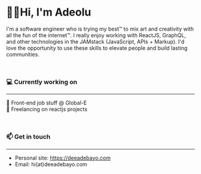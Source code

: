 # 👋🏿Hi, I'm Adeolu

I'm a software engineer who is trying my best™️ to mix art and creativity with all the fun of the internet™. I really enjoy working with ReactJS, GraphQL, and other technologies in the JAMstack (JavaScript, APIs + Markup). I'd love the opportunity to use these skills to elevate people and build lasting communities.  

&nbsp; 
  
### 💻 Currently working on
___
🏢 Front-end job stuff @ Global-E <br>
🎉 Freelancing on reactjs projects

&nbsp;  

### 📫 Get in touch
___
- Personal site: https://deeadebayo.com
- Email: hi(at)deeadebayo.com
